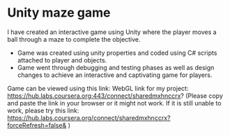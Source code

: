 # Unity maze game
I have created an interactive game using Unity where the player moves a ball through a maze to complete the objective. 
- Game was created using unity properties and coded using C# scripts attached to player and objects.
- Game went through debugging and testing phases as well as design changes to achieve an interactive and captivating game for players.

Game can be viewed using this link:
WebGL link for my project: 
https://hub.labs.coursera.org:443/connect/sharedmxhnccrx? 
(Please copy and paste the link in your browser or it might not work. If it is still unable to 
work, please try this link: 
https://hub.labs.coursera.org/connect/sharedmxhnccrx?forceRefresh=false& )
